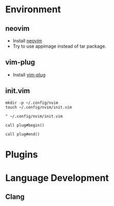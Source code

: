 # Environment

## neovim
- Install [neovim](https://github.com/neovim/neovim/wiki/Installing-Neovim)
- Try to use appimage instead of tar package.

## vim-plug
- Install [vim-plug](https://github.com/junegunn/vim-plug#neovim)

## init.vim
```shell
mkdir -p ~/.config/nvim
touch ~/.config/nvim/init.vim
```

```vim
" ~/.config/nvim/init.vim

call plug#begin()

call plug#end()
```

# Plugins

# Language Development

## Clang
